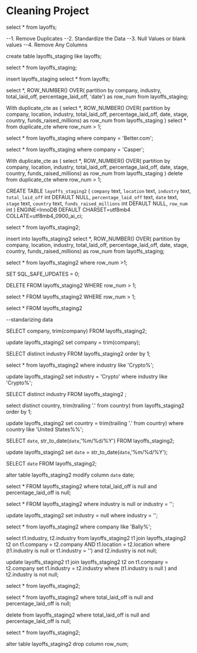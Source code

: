 # Cleaning Project


select *
from layoffs;

--1. Remove Duplicates
--2. Standardize the Data
--3. Null Values or blank values
--4. Remove Any Columns

create table layoffs_staging
like layoffs;

select *
from layoffs_staging;

insert layoffs_staging
select *
from layoffs;

select *,
ROW_NUMBER() OVER(
partition by company, industry, total_laid_off, percentage_laid_off, 'date') as row_num
from layoffs_staging;


With duplicate_cte as
(
select *,
ROW_NUMBER() OVER(
partition by company, location, industry, total_laid_off, percentage_laid_off, date, stage, country, funds_raised_millions) as row_num
from layoffs_staging
)
select *
from duplicate_cte
where row_num > 1;

select *
from layoffs_staging
where company = 'Better.com';

select *
from layoffs_staging
where company = 'Casper';

With duplicate_cte as
(
select *,
ROW_NUMBER() OVER(
partition by company, location, industry, total_laid_off, percentage_laid_off, date, stage, country, funds_raised_millions) as row_num
from layoffs_staging
)
delete 
from duplicate_cte
where row_num > 1;


CREATE TABLE `layoffs_staging2` (
  `company` text,
  `location` text,
  `industry` text,
  `total_laid_off` int DEFAULT NULL,
  `percentage_laid_off` text,
  `date` text,
  `stage` text,
  `country` text,
  `funds_raised_millions` int DEFAULT NULL,
  `row_num` int
) ENGINE=InnoDB DEFAULT CHARSET=utf8mb4 COLLATE=utf8mb4_0900_ai_ci;



select *
from layoffs_staging2;

insert into layoffs_staging2
select *,
ROW_NUMBER() OVER(
partition by company, location, industry, total_laid_off, percentage_laid_off, date, stage, country, funds_raised_millions) as row_num
from layoffs_staging;

select *
from layoffs_staging2
where row_num >1;


SET SQL_SAFE_UPDATES = 0;

DELETE 
FROM layoffs_staging2
WHERE row_num > 1;

select *
FROM layoffs_staging2
WHERE row_num > 1;

select *
FROM layoffs_staging2

--standarizing data

SELECT company, trim(company)
FROM layoffs_staging2;

update layoffs_staging2
set company = trim(company);


SELECT distinct industry
FROM layoffs_staging2
order by 1;

select *
from layoffs_staging2
where industry like 'Crypto%';

update layoffs_staging2
set industry = 'Crypto'
where industry like 'Crypto%';

SELECT distinct industry
FROM layoffs_staging2
;

select distinct country, trim(trailing '.' from country)
from layoffs_staging2
order by 1;

update layoffs_staging2
set country = trim(trailing '.' from country)
where country like 'United States%%';

SELECT `date`,
str_to_date(`date`,'%m/%d/%Y')
FROM layoffs_staging2;

update layoffs_staging2
set `date` = str_to_date(`date`,'%m/%d/%Y');

SELECT `date`
FROM layoffs_staging2;

alter table layoffs_staging2
modify column `date` date;

select * 
FROM layoffs_staging2
where total_laid_off is null
and percentage_laid_off is null;

select *
FROM layoffs_staging2
where industry is null
or industry = '';

update layoffs_staging2
set industry = null
where industry = '';

select *
from layoffs_staging2
where company like 'Bally%';

select t1.industry, t2.industry
from layoffs_staging2 t1
join layoffs_staging2 t2
	on t1.company = t2.company
    AND t1.location = t2.location
where (t1.industry is null or t1.industry = '')
and t2.industry is not null;

update layoffs_staging2 t1
join layoffs_staging2 t2
	on t1.company = t2.company
set t1.industry = t2.industry
where (t1.industry is null )
and t2.industry is not null;

select *
from layoffs_staging2;

select *
from layoffs_staging2
where total_laid_off is null
and percentage_laid_off is null;

delete
from layoffs_staging2
where total_laid_off is null
and percentage_laid_off is null;

select *
from layoffs_staging2;

alter table layoffs_staging2
drop column row_num;
